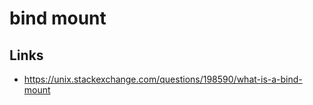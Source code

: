 # bind mount




## Links

* https://unix.stackexchange.com/questions/198590/what-is-a-bind-mount



